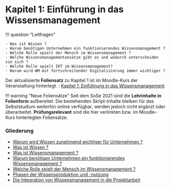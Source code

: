 # Kapitel 1: Einführung in das Wissensmanagement

!!! question "Leitfragen"

    - Was ist Wissen ?
    - Warum benötigen Unternehmen ein funktionierendes Wissensmanagement ?
    - Welche Rolle spielt der Mensch im Wissensmanagement ?
    - Welche Wissensmanagementansätze gibt es und wodurch unterscheiden sie sich ?
    - Welche Rolle spielt IKT im Wissensmanagement?
    - Warum wird WM mit fortschreitender Digitalisierung immer wichtiger ?


<!-- !!! warning
    Der aktualisierte Foliensatz zum 1. Kapitel findet sich im Moodle-Kurs der LVA sowie online als [HTML-Präsentation](https://projects.fbi.h-da.de/~s.zander/smw/html/chapters/1/01_smw_intro_new.html) -->



Der aktualisierte **Foliensatz** zu Kapitel 1 ist im Moodle-Kurs der Veranstaltung hinterlegt. 
: [Kapitel 1: Einführung in das Wissensmanagement](https://lernen.h-da.de/mod/resource/view.php?id=517924)

!!! warning "Neue Foliensätze"
    Seit dem SoSe 2021 sind die **Lehrinhalte in Folienform** aufbereitet. 
    Die bestehenden Skript-Inhalte bleiben für das Selbststudium weiterhin online verfügbar, werden jedoch nicht ergänzt oder überarbeitet. **Prüfungsrelevant** sind die hier verlinkten bzw. im Moodle-Kurs hinterlegten Foliensätze.


### Gliederung

- [Warum wird Wissen zunehmend wichtiger für Unternehmen ?](chapters/1/motivation.md)
- [Was ist Wissen ?](chapters/1/wissen.md)
- [Was ist Wissensmanagement ?](chapters/1/wissensmanagement.md)
- [Warum benötigen Unternehmen ein funktionierendes Wissensmanagement ?](chapters/1/warum_wm.md)
- [Welche Rolle spielt der Mensch im Wissensmanagement ?](chapters/1/mensch.md)
- [Phasen der Wissensproduktion und -nutzung](chapters/1/phasen.md)
- [Die Integration von Wissensmanagement in die Projektarbeit](chapters/1/projektarbeit.md)




<!-- TODO: Gute Einführung in Wissensmanagement (-> Hauptaufgaben übernehmen) + sehr gute Vorlage für die Darstellung von Inhalten:
http://strategie-spektren.de/innovation/aufgaben-des-wissensmanagements/ -->